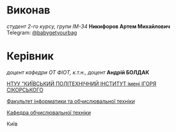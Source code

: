# Виконав

*студент 2-го курсу, групи  IM-34* **Никифоров Артем Михайлович**\
Telegram: [@babygetyourbag](https://t.me/babygetyourbag)

# Керівник

*доцент кафедри ОТ ФІОТ, к.т.н., доцент* **Андрій БОЛДАК**

[НТУУ "КИЇВСЬКИЙ ПОЛІТЕХНІЧНИЙ ІНСТИТУТ імені ІГОРЯ СІКОРСЬКОГО](https://kpi.ua/)

[Факультет інформатики та обчислювальної техніки](https://fiot.kpi.ua/)

[Кафедра обчислювальної техніки](https://comsys.kpi.ua/)

Київ
